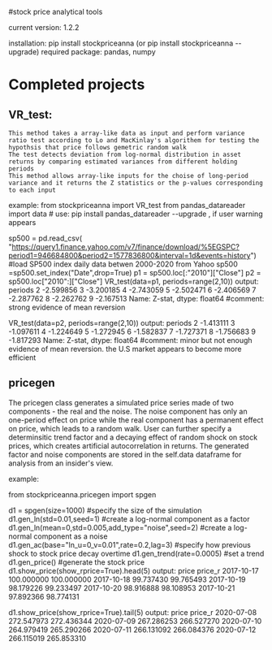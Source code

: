 #stock price analytical tools

current version: 1.2.2

installation:
pip install stockpriceanna (or pip install stockpriceanna --upgrade)
required package: pandas, numpy


Completed projects
==============================================================================================
VR_test:
----------------------------
    This method takes a array-like data as input and perform variance ratio test according to Lo and MacKinlay's algorithem for testing the hypothsis that price follows gemetric random walk
    The test detects deviation from log-normal distribution in asset returns by comparing estimated variances from different holding periods
    This method allows array-like inputs for the choise of long-period variance and it returns the Z statistics or the p-values corresponding to each input

example:
from stockpriceanna import VR_test
from pandas_datareader import data # use: pip install pandas_datareader --upgrade , if user warning appears 

sp500 = pd.read_csv(
"https://query1.finance.yahoo.com/v7/finance/download/%5EGSPC?period1=946684800&period2=1577836800&interval=1d&events=history") 
#load SP500 index daily data betwen 2000-2020 from Yahoo 
sp500 =sp500.set_index("Date",drop=True)
p1 = sp500.loc[:"2010"]["Close"] 
p2 = sp500.loc["2010":]["Close"]
VR_test(data=p1, periods=range(2,10))
output:  
periods
2   -2.599856
3   -3.200185
4   -2.743059
5   -2.502471
6   -2.406569
7   -2.287762
8   -2.262762
9   -2.167513
Name: Z-stat, dtype: float64
#comment: strong evidence of mean reversion

VR_test(data=p2, periods=range(2,10))
output: 
periods
2   -1.413111
3   -1.097611
4   -1.224649
5   -1.272945
6   -1.582837
7   -1.727371
8   -1.756683
9   -1.817293
Name: Z-stat, dtype: float64
#comment: minor but not enough evidence of mean reversion. the U.S market appears to become more efficient

pricegen
--------------------------------
The pricegen class generates a simulated price series made of two components - the real and the noise. The noise component has only an one-period effect on price while the real component has a permanent effect on price, which leads to a random walk. User can further specify a determinsitic trend factor and a decaying effect of random shock on stock prices, which creates artificial autocorrelation in returns. The generated factor and noise components are stored in the self.data dataframe for analysis from an insider's view.

example:

from stockpriceanna.pricegen import spgen

d1 = spgen(size=1000)  #specify the size of the simulation
d1.gen_ln(std=0.01,seed=1) #create a log-normal component as a factor
d1.gen_ln(mean=0,std=0.005,add_type="noise",seed=2) #create a log-normal component as a noise
d1.gen_ac(base="ln_u=0_v=0.01",rate=0.2,lag=3) #specify how previous shock to stock price decay overtime
d1.gen_trend(rate=0.0005) #set a trend 
d1.gen_price() #generate the stock price
d1.show_price(show_rprice=True).head(5)
output:
                 price     price_r
2017-10-17  100.000000  100.000000
2017-10-18   99.737430   99.765493
2017-10-19   98.179226   99.233497
2017-10-20   98.916888   98.108953
2017-10-21   97.892366   98.774131

d1.show_price(show_rprice=True).tail(5)
output:
                 price     price_r
2020-07-08  272.547973  272.436344
2020-07-09  267.286253  266.527270
2020-07-10  264.979419  265.290266
2020-07-11  266.131092  266.084376
2020-07-12  266.115019  265.853310

